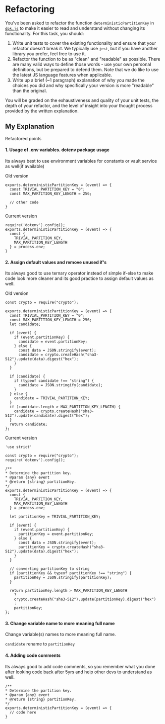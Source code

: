 # Refactoring

You've been asked to refactor the function `deterministicPartitionKey` in [`dpk.js`](dpk.js) to make it easier to read and understand without changing its functionality. For this task, you should:

1. Write unit tests to cover the existing functionality and ensure that your refactor doesn't break it. We typically use `jest`, but if you have another library you prefer, feel free to use it.
2. Refactor the function to be as "clean" and "readable" as possible. There are many valid ways to define those words - use your own personal definitions, but be prepared to defend them. Note that we do like to use the latest JS language features when applicable.
3. Write up a brief (~1 paragraph) explanation of why you made the choices you did and why specifically your version is more "readable" than the original.

You will be graded on the exhaustiveness and quality of your unit tests, the depth of your refactor, and the level of insight into your thought process provided by the written explanation.

## My Explanation

Refactored points

#### 1. Usage of .env variables. dotenv package usage
Its always best to use environment variables for constants or vault service as well(if available)

Old version
```
exports.deterministicPartitionKey = (event) => {
  const TRIVIAL_PARTITION_KEY = "0";
  const MAX_PARTITION_KEY_LENGTH = 256;

  // other code
}
```
Current version
```
require('dotenv').config();
exports.deterministicPartitionKey = (event) => {
  const { 
    TRIVIAL_PARTITION_KEY, 
    MAX_PARTITION_KEY_LENGTH
  } = process.env;
}
```

#### 2. Assign default values and remove unused if's
Its always good to use ternary operator instead of simple if-else to make code look more cleaner and its good practice to assign default values as well.

Old version
```
const crypto = require("crypto");

exports.deterministicPartitionKey = (event) => {
  const TRIVIAL_PARTITION_KEY = "0";
  const MAX_PARTITION_KEY_LENGTH = 256;
  let candidate;

  if (event) {
    if (event.partitionKey) {
      candidate = event.partitionKey;
    } else {
      const data = JSON.stringify(event);
      candidate = crypto.createHash("sha3-512").update(data).digest("hex");
    }
  }

  if (candidate) {
    if (typeof candidate !== "string") {
      candidate = JSON.stringify(candidate);
    }
  } else {
    candidate = TRIVIAL_PARTITION_KEY;
  }
  if (candidate.length > MAX_PARTITION_KEY_LENGTH) {
    candidate = crypto.createHash("sha3-512").update(candidate).digest("hex");
  }
  return candidate;
};
```

Current version
```
'use strict'

const crypto = require("crypto");
require('dotenv').config();

/**
* Determine the partition key.
* @param {any} event
* @return {string} partitionKey.
*/
exports.deterministicPartitionKey = (event) => {
  const { 
    TRIVIAL_PARTITION_KEY, 
    MAX_PARTITION_KEY_LENGTH
  } = process.env;
  
  let partitionKey = TRIVIAL_PARTITION_KEY;

  if (event) {
    if (event.partitionKey) {
      partitionKey = event.partitionKey;
    } else {
      const data = JSON.stringify(event);
      partitionKey = crypto.createHash("sha3-512").update(data).digest("hex");
    }
  }

  // converting partitionKey to string
  if (partitionKey && typeof partitionKey !== "string") {
    partitionKey = JSON.stringify(partitionKey);
  }

  return partitionKey.length > MAX_PARTITION_KEY_LENGTH 
    ? 
    crypto.createHash("sha3-512").update(partitionKey).digest("hex") 
    : 
    partitionKey;
};
```

#### 3. Change variable name to more meaning full name
Change variable(s) names to more meaning full name.

`candidate` rename to `partitionKey`

#### 4. Adding code comments
Its always good to add code comments, so you remember what you done after looking code back after 5yrs and help other devs to understand as well.

```
/**
* Determine the partition key.
* @param {any} event
* @return {string} partitionKey.
*/
exports.deterministicPartitionKey = (event) => {
  // code here
}
```